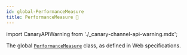 ```yaml
---
id: global-PerformanceMeasure
title: PerformanceMeasure 🧪
---
```


import CanaryAPIWarning from './\_canary-channel-api-warning.mdx';

<CanaryAPIWarning />

The global [`PerformanceMeasure`](https://developer.mozilla.org/en-US/docs/Web/API/PerformanceMeasure) class, as defined in Web specifications.

